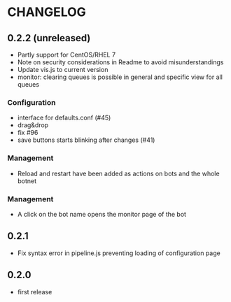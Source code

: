 CHANGELOG
=========

0.2.2 (unreleased)
------------------
* Partly support for CentOS/RHEL 7
* Note on security considerations in Readme to avoid misunderstandings
* Update vis.js to current version
* monitor: clearing queues is possible in general and specific view for all queues

### Configuration
* interface for defaults.conf (#45)
* drag&drop
* fix #96
* save buttons starts blinking after changes (#41)

### Management
* Reload and restart have been added as actions on bots and the whole botnet

### Management
* A click on the bot name opens the monitor page of the bot

0.2.1
-----
* Fix syntax error in pipeline.js preventing loading of configuration page

0.2.0
----
* first release
